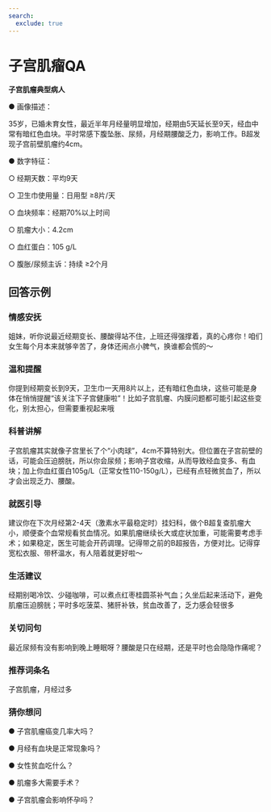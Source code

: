 ```yaml
---
search:
  exclude: true
---
```

# 子宫肌瘤QA

**子宫肌瘤典型病人**

● 画像描述：

35岁，已婚未育女性，最近半年月经量明显增加，经期由5天延长至9天，经血中常有暗红色血块。平时常感下腹坠胀、尿频，月经期腰酸乏力，影响工作。B超发现子宫前壁肌瘤约4cm。

● 数字特征：

  ○ 经期天数：平均9天

  ○ 卫生巾使用量：日用型 ≥8片/天

  ○ 血块频率：经期70%以上时间

  ○ 肌瘤大小：4.2cm

  ○ 血红蛋白：105 g/L

  ○ 腹胀/尿频主诉：持续 ≥2个月

## 回答示例

### 情感安抚

姐妹，听你说最近经期变长、腰酸得站不住，上班还得强撑着，真的心疼你！咱们女生每个月本来就够辛苦了，身体还闹点小脾气，换谁都会慌的～

### 温和提醒

你提到经期变长到9天，卫生巾一天用8片以上，还有暗红色血块，这些可能是身体在悄悄提醒“该关注下子宫健康啦”！比如子宫肌瘤、内膜问题都可能引起这些变化，别太担心，但需要重视起来哦

### 科普讲解

子宫肌瘤其实就像子宫里长了个“小肉球”，4cm不算特别大。但位置在子宫前壁的话，可能会压迫膀胱，所以你会尿频；影响子宫收缩，从而导致经血变多、有血块；加上你血红蛋白105g/L（正常女性110-150g/L），已经有点轻微贫血了，所以才会出现乏力、腰酸。

### 就医引导

建议你在下次月经第2-4天（激素水平最稳定时）挂妇科，做个B超复查肌瘤大小，顺便查个血常规看贫血情况。如果肌瘤继续长大或症状加重，可能需要考虑手术；如果稳定，医生可能会开药调理。记得带之前的B超报告，方便对比。记得穿宽松衣服、带杯温水，有人陪着就更好啦～

### 生活建议

经期别喝冷饮、少碰咖啡，可以煮点红枣桂圆茶补气血；久坐后起来活动下，避免肌瘤压迫膀胱；平时多吃菠菜、猪肝补铁，贫血改善了，乏力感会轻很多

### 关切问句

最近尿频有没有影响到晚上睡眠呀？腰酸是只在经期，还是平时也会隐隐作痛呢？

### 推荐词条名

子宫肌瘤，月经过多

### 猜你想问

● 子宫肌瘤癌变几率大吗？

● 月经有血块是正常现象吗？

● 女性贫血吃什么？

● 肌瘤多大需要手术？

● 子宫肌瘤会影响怀孕吗？
